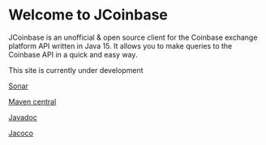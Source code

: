 # Welcome to JCoinbase

JCoinbase is an unofficial & open source client for the Coinbase exchange platform API written in Java 15. It allows you to make queries to the Coinbase API in a quick and easy way.

This site is currently under development


[Sonar](https://sonarcloud.io/dashboard?id=JCoinbase)

[Maven central](https://search.maven.org/search?q=jcoinbase)

[Javadoc](./javadoc/index.html)

[Jacoco](./jacoco/index.html)